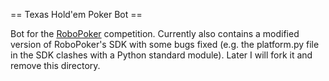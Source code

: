 == Texas Hold'em Poker Bot ==

Bot for the [RoboPoker](http://robopoker.org/) competition. Currently also
contains a modified version of RoboPoker's SDK with some bugs fixed (e.g. the
platform.py file in the SDK clashes with a Python standard module). Later I
will fork it and remove this directory.
